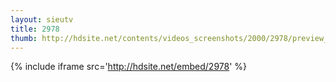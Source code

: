 ```yaml
---
layout: sieutv
title: 2978
thumb: http://hdsite.net/contents/videos_screenshots/2000/2978/preview_360p.mp4.jpg
---
```

{% include iframe src='http://hdsite.net/embed/2978' %}
 
